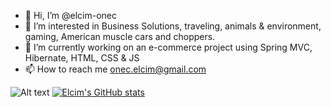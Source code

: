 - 👋 Hi, I’m @elcim-onec
- 👀 I’m interested in Business Solutions, traveling, animals & environment, gaming, American muscle cars and choppers.
- 🌱 I’m currently working on an e-commerce project using Spring MVC, Hibernate, HTML, CSS & JS
- 📫 How to reach me onec.elcim@gmail.com

![Alt text](https://i.pinimg.com/originals/b7/3a/b1/b73ab1c8e9ea11a15a1a480552d899f6.gif)
[![Elcim's GitHub stats](https://github-readme-stats.vercel.app/api?username=elcim-onec)](https://github.com/elcim-onec/github-readme-stats)


